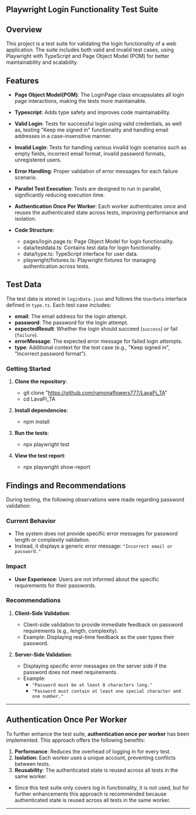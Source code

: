 
## Playwright Login Functionality Test Suite

## Overview

This project is a test suite for validating the login functionality of a web application. The suite includes both valid and invalid test cases, using Playwright with TypeScript and Page Object Model (POM) for better maintainability and scalability.

## Features
- **Page Object Model(POM)**: The LoginPage class encapsulates all login page interactions, making the tests more maintainable.
- **Typescript**: Adds type safety and improves code maintainability.
- **Valid Login**: Tests for successful login using valid credentials, as well as, testing "Keep me signed in" functionality and handling email addresses in a case-insensitive manner.
- **Invalid Login**: Tests for handling various invalid login scenarios such as empty fields, incorrect email format, invalid password formats, unregistered users.
- **Error Handling**: Proper validation of error messages for each failure scenario.
- **Parallel Test Execution**: Tests are designed to run in parallel, significantly reducing execution time.
- **Authentication Once Per Worker**: Each worker authenticates once and reuses the authenticated state across tests, improving performance and isolation.

- **Code Structure**: 
  - pages/login.page.ts: Page Object Model for login functionality.
  - data/testdata.ts: Contains test data for login functionality.
  - data/type.ts: TypeScript interface for user data.
  - playwright/fixtures.ts: Playwright fixtures for managing authentication across tests.

## Test Data
The test data is stored in `loginData.json` and follows the `UserData` interface defined in `type.ts`. Each test case includes:

- **email**: The email address for the login attempt.
- **password**: The password for the login attempt.
- **expectedResult**: Whether the login should succeed (`success`) or fail (`failure`).
- **errorMessage**: The expected error message for failed login attempts.
- **type**: Additional context for the test case (e.g., "Keep signed in", "Incorrect password format").

### Getting Started

1. **Clone the repository**:
   - git clone "https://github.com/ramonaflowers777/LavaPi_TA"
   - cd LavaPi_TA

2. **Install dependencies**:
   - npm install

3. **Run the tests**:
   - npx playwright test

4. **View the test report**:
   - npx playwright show-report
   

## Findings and Recommendations
During testing, the following observations were made regarding password validation:

### Current Behavior
- The system does not provide specific error messages for password length or complexity validation.
- Instead, it displays a generic error message: `"Incorrect email or password."`

### Impact
- **User Experience**: Users are not informed about the specific requirements for their passwords.

### Recommendations
1. **Client-Side Validation**:
   - Client-side validation to provide immediate feedback on password requirements (e.g., length, complexity).
   - Example: Displaying real-time feedback as the user types their password.

2. **Server-Side Validation**:
   - Displaying specific error messages on the server side if the password does not meet requirements.
   - Example:
     - `"Password must be at least 8 characters long."`
     - `"Password must contain at least one special character and one number."`

---   
## Authentication Once Per Worker

To further enhance the test suite, **authentication once per worker** has been implemented. This approach offers the following benefits:

1. **Performance**: Reduces the overhead of logging in for every test.
2. **Isolation**: Each worker uses a unique account, preventing conflicts between tests.
3. **Reusability**: The authenticated state is reused across all tests in the same worker.

- Since this test suite only covers log in functionality, it is not used, but for further enhancements this approach
is recommended because authenticated state is reused across all tests in the same worker.
---